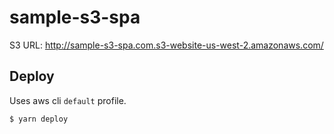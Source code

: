 # sample-s3-spa

S3 URL: http://sample-s3-spa.com.s3-website-us-west-2.amazonaws.com/

## Deploy

Uses aws cli `default` profile.

```
$ yarn deploy
```